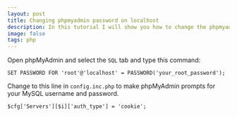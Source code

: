 ```yaml
---
layout: post
title: Changing phpmyadmin password on localhost
description: In this tutorial I will show you how to change the phpmyadmin login password on localhost using Mac.
image: false
tags: php
---
```


Open phpMyAdmin and select the `SQL` tab and type this command:

```other
SET PASSWORD FOR 'root'@'localhost' = PASSWORD('your_root_password');
```

Change to this line in `config.inc.php` to make phpMyAdmin prompts for your MySQL username and password.

```other
$cfg['Servers'][$i]['auth_type'] = 'cookie';
```
